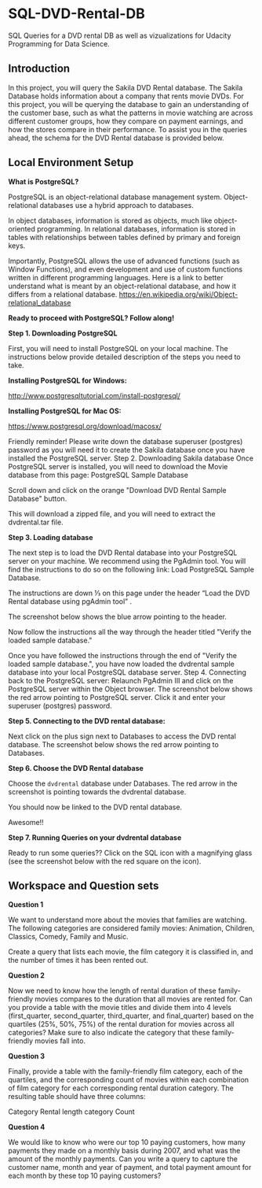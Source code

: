 # SQL-DVD-Rental-DB
SQL Queries for a DVD rental DB as well as vizualizations for Udacity Programming for Data Science.

<h2>Introduction</h2>
<p>In this project, you will query the Sakila DVD Rental database. The Sakila Database holds information about a company that rents movie DVDs. For this project, you will be querying the database to gain an understanding of the customer base, such as what the patterns in movie watching are across different customer groups, how they compare on payment earnings, and how the stores compare in their performance. To assist you in the queries ahead, the schema for the DVD Rental database is provided below.</p>

<h2> Local Environment Setup </h2>

<p> <strong>What is PostgreSQL?</strong>

PostgreSQL is an object-relational database management system. Object-relational databases use a hybrid approach to databases.

In object databases, information is stored as objects, much like object-oriented programming.
In relational databases, information is stored in tables with relationships between tables defined by primary and foreign keys.

Importantly, PostgreSQL allows the use of advanced functions (such as Window Functions), and even development and use of custom functions written in different programming languages. Here is a link to better understand what is meant by an object-relational database, and how it differs from a relational database.
https://en.wikipedia.org/wiki/Object-relational_database

<strong>Ready to proceed with PostgreSQL? Follow along!</strong>

<strong>Step 1. Downloading PostgreSQL</strong>

First, you will need to install PostgreSQL on your local machine. The instructions below provide detailed description of the steps you need to take.

<strong>Installing PostgreSQL for Windows:</strong>

http://www.postgresqltutorial.com/install-postgresql/

<strong>Installing PostgreSQL for Mac OS:</strong>

https://www.postgresql.org/download/macosx/

Friendly reminder! Please write down the database superuser (postgres) password as you will need it to create the Sakila database once you have installed the PostgreSQL server.
Step 2. Downloading Sakila database
Once PostgreSQL server is installed, you will need to download the Movie database from this page: PostgreSQL Sample Database

Scroll down and click on the orange "Download DVD Rental Sample Database" button.

This will download a zipped file, and you will need to extract the dvdrental.tar file.

<strong>Step 3. Loading database</strong>

The next step is to load the DVD Rental database into your PostgreSQL server on your machine. We recommend using the PgAdmin tool. You will find the instructions to do so on the following link: Load PostgreSQL Sample Database.

The instructions are down ⅓ on this page under the header “Load the DVD Rental database using pgAdmin tool” .

The screenshot below shows the blue arrow pointing to the header.

Now follow the instructions all the way through the header titled "Verify the loaded sample database."

Once you have followed the instructions through the end of "Verify the loaded sample database.", you have now loaded the dvdrental sample database into your local PostgreSQL database server.
Step 4. Connecting back to the PostgreSQL server:
Relaunch PgAdmin III and click on the PostgreSQL server within the Object browser. The screenshot below shows the red arrow pointing to PostgreSQL server. Click it and enter your superuser (postgres) password.

<strong>Step 5. Connecting to the DVD rental database:</strong>

Next click on the plus sign next to Databases to access the DVD rental database. The screenshot below shows the red arrow pointing to Databases.

<strong>Step 6. Choose the DVD Rental database</strong>

Choose the `dvdrental` database under Databases. The red arrow in the screenshot is pointing towards the dvdrental database.

You should now be linked to the DVD rental database.

Awesome!!

<strong>Step 7. Running Queries on your dvdrental database</strong>

Ready to run some queries?? Click on the SQL icon with a magnifying glass (see the screenshot below with the red square on the icon).


<h2> Workspace and Question sets </h2>

<strong> Question 1 </strong>

<p> We want to understand more about the movies that families are watching. The following categories are considered family movies: Animation, Children, Classics, Comedy, Family and Music.

Create a query that lists each movie, the film category it is classified in, and the number of times it has been rented out.</p>

<strong> Question 2 </strong>

<p>Now we need to know how the length of rental duration of these family-friendly movies compares to the duration that all movies are rented for. Can you provide a table with the movie titles and divide them into 4 levels (first_quarter, second_quarter, third_quarter, and final_quarter) based on the quartiles (25%, 50%, 75%) of the rental duration for movies across all categories? Make sure to also indicate the category that these family-friendly movies fall into.</p>

<strong> Question 3 </strong>

<p>Finally, provide a table with the family-friendly film category, each of the quartiles, and the corresponding count of movies within each combination of film category for each corresponding rental duration category. The resulting table should have three columns:

Category
Rental length category
Count </p>

<strong> Question 4 </strong>

<p>We would like to know who were our top 10 paying customers, how many payments they made on a monthly basis during 2007, and what was the amount of the monthly payments. Can you write a query to capture the customer name, month and year of payment, and total payment amount for each month by these top 10 paying customers?<p>



